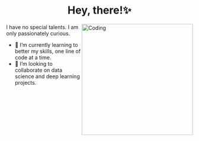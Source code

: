 <h1 align="center">Hey, there!✨</h1>

<img align="right" alt="Coding" width="300" src="https://media3.giphy.com/media/v1.Y2lkPTc5MGI3NjExMnNrZWt1ZmNkcDF1NjQ1Y2k1cHlrMHNnOW9qanNwazhyc2lrZjF6OSZlcD12MV9pbnRlcm5hbF9naWZfYnlfaWQmY3Q9cw/JsEDe5fTepBIDnaZKT/giphy.gif">

I have no special talents. I am only passionately curious.

- 🌱 I’m currently learning to better my skills, one line of code at a time.
- 🤝 I’m looking to collaborate on data science and deep learning projects. 
<!--
📫 How to reach me: 
- Email **amesarsimran@gmail.com**
---!>

<!--
**simranamesar/simranamesar** is a ✨ _special_ ✨ repository because its `README.md` (this file) appears on your GitHub profile.

<img src= "https://img.shields.io/badge/Gmail-D14836?style=for-the-badge&logo=gmail&logoColor=white" /> 
  

Here are some ideas to get you started:
![YOUR github stats](https://github-readme-stats.vercel.app/api?username=simranamesar)

🔭 Skills and getting better:

<image src= "https://img.shields.io/badge/Python-3776AB?style=for-the-badge&logo=python&logoColor=white" /> <image src= "https://img.shields.io/badge/HTML-239120?style=for-the-badge&logo=html5&logoColor=white"/> <image src= "https://img.shields.io/badge/CSS-239120?&style=for-the-badge&logo=css3&logoColor=white" />

https://github.com/alexandresanlim/Badges4-README.md-Profile#-skills-


- 🔭 I’m currently working on ...
- 🌱 I’m currently learning ...
- 👯 I’m looking to collaborate on ...
- 🤔 I’m looking for help with ...
- 💬 Ask me about ...
- 📫 How to reach me: ...
- 😄 Pronouns: ...
- ⚡ Fun fact: ...
-->
